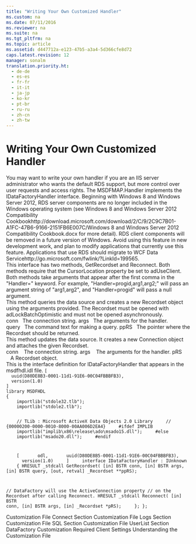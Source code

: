 ```yaml
---
title: "Writing Your Own Customized Handler"
ms.custom: na
ms.date: 07/11/2016
ms.reviewer: na
ms.suite: na
ms.tgt_pltfrm: na
ms.topic: article
ms.assetid: d447712a-e123-47b5-a3a4-5d366cfe8d72
caps.latest.revision: 12
manager: sonalm
translation.priority.ht: 
  - de-de
  - es-es
  - fr-fr
  - it-it
  - ja-jp
  - ko-kr
  - pt-br
  - ru-ru
  - zh-cn
  - zh-tw
---
```

# Writing Your Own Customized Handler
<?xml version="1.0" encoding="utf-8"?>
<developerReferenceWithoutSyntaxDocument xmlns="http://ddue.schemas.microsoft.com/authoring/2003/5" xmlns:xlink="http://www.w3.org/1999/xlink" xmlns:xsi="http://www.w3.org/2001/XMLSchema-instance" xsi:schemaLocation="http://ddue.schemas.microsoft.com/authoring/2003/5 http://dduestorage.blob.core.windows.net/ddueschema/developer.xsd">
  <introduction>
    <para>You may want to write your own handler if you are an IIS server administrator who wants the default RDS support, but more control over user requests and access rights.</para>
    <para>The MSDFMAP.Handler implements the <legacyBold>IDataFactoryHandler</legacyBold> interface.</para>
    <alert class="important">
      <para>Beginning with Windows 8 and Windows Server 2012, RDS server components are no longer included in the Windows operating system (see Windows 8 and <externalLink><linkText>Windows Server 2012 Compatibility Cookbook</linkText><linkUri>http://download.microsoft.com/download/2/C/9/2C9C7B01-A1FC-47B6-9166-2151FB6E007C/Windows 8 and Windows Server 2012 Compatibility Cookbook.docx</linkUri></externalLink> for more detail). RDS client components will be removed in a future version of Windows. Avoid using this feature in new development work, and plan to modify applications that currently use this feature. Applications that use RDS should migrate to <externalLink><linkText>WCF Data Service</linkText><linkUri>http://go.microsoft.com/fwlink/?LinkId=199565</linkUri></externalLink>.</para>
    </alert>
  </introduction>
  <section>
    <title>IDataFactoryHandler Interface</title>
    <content>
      <para>This interface has two methods, <legacyBold>GetRecordset</legacyBold> and <legacyBold>Reconnect</legacyBold>. Both methods require that the <legacyLink xlink:href="39c8d86e-7ee9-4182-be5e-aad5ce952f84">CursorLocation</legacyLink> property be set to <legacyBold>adUseClient</legacyBold>.</para>
      <para>Both methods take arguments that appear after the first comma in the "<legacyBold>Handler=</legacyBold>" keyword. For example, <codeInline>"Handler=progid,arg1,arg2;"</codeInline> will pass an argument string of <codeInline>"arg1,arg2"</codeInline>, and <codeInline>"Handler=progid"</codeInline> will pass a null argument.</para>
    </content>
  </section>
  <section>
    <title>GetRecordset Method</title>
    <content>
      <para>This method queries the data source and creates a new <legacyLink xlink:href="ede1415f-c3df-4cc5-a05b-2576b2b84b60">Recordset</legacyLink> object using the arguments provided. The <legacyBold>Recordset</legacyBold> must be opened with <legacyBold>adLockBatchOptimistic</legacyBold> and must not be opened asynchronously.</para>
    </content>
    <sections>
      <section>
        <title>Arguments</title>
        <content>
          <para>         <legacyBold><legacyItalic>conn</legacyItalic></legacyBold>   The connection string.</para>
          <para>         <legacyBold><legacyItalic>args</legacyItalic></legacyBold>   The arguments for the handler.</para>
          <para>         <legacyBold><legacyItalic>query</legacyItalic></legacyBold>   The command text for making a query.</para>
          <para>         <legacyBold><legacyItalic>ppRS</legacyItalic></legacyBold>   The pointer where the <legacyBold>Recordset</legacyBold> should be returned.</para>
        </content>
      </section>
    </sections>
  </section>
  <section>
    <title>Reconnect Method</title>
    <content>
      <para>This method updates the data source. It creates a new <legacyLink xlink:href="ef6b1824-5b12-43db-89d7-8f3d13896d4d">Connection</legacyLink> object and attaches the given <legacyBold>Recordset</legacyBold>.</para>
    </content>
    <sections>
      <section>
        <title>Arguments</title>
        <content>
          <para>         <legacyBold>           </legacyBold><legacyBold><legacyItalic>conn</legacyItalic></legacyBold><legacyBold>         </legacyBold>   The connection string.</para>
          <para>         <legacyBold>           </legacyBold><legacyBold><legacyItalic>args</legacyItalic></legacyBold><legacyBold>         </legacyBold>   The arguments for the handler.</para>
          <para>         <legacyBold>           </legacyBold><legacyBold><legacyItalic>pRS</legacyItalic></legacyBold><legacyBold>         </legacyBold>   A <legacyBold>Recordset</legacyBold> object.</para>
        </content>
      </section>
    </sections>
  </section>
  <section>
    <title>msdfhdl.idl</title>
    <content>
      <para>This is the interface definition for <legacyBold>IDataFactoryHandler</legacyBold> that appears in the <legacyBold>msdfhdl.idl</legacyBold> file.</para>
      <code>[
  uuid(D80DE8B3-0001-11d1-91E6-00C04FBBBFB3),
  version(1.0)
]
library MSDFHDL
{
    importlib("stdole32.tlb");
    importlib("stdole2.tlb");

    // TLib : Microsoft ActiveX Data Objects 2.0 Library
    // {00000200-0000-0010-8000-00AA006D2EA4}
    #ifdef IMPLIB
    importlib("implib\\x86\\release\\ado\\msado15.dll");
    #else
    importlib("msado20.dll");
    #endif

    [
      odl,
      uuid(D80DE8B5-0001-11d1-91E6-00C04FBBBFB3),
      version(1.0)
    ]
    interface IDataFactoryHandler : IUnknown
    {
HRESULT _stdcall GetRecordset(
      [in] BSTR conn,
      [in] BSTR args,
      [in] BSTR query,
      [out, retval] _Recordset **ppRS);

// DataFactory will use the ActiveConnection property
// on the Recordset after calling Reconnect.
   HRESULT _stdcall Reconnect(
      [in] BSTR conn,
      [in] BSTR args,
      [in] _Recordset *pRS);
    };
};</code>
    </content>
  </section>
  <relatedTopics>
<link xlink:href="d50eb3cc-a822-486f-b80b-65bb50547ecd">Customization File Connect Section</link>
<link xlink:href="a368e264-865c-41ee-be00-d9097255c2ea">Customization File Logs Section</link>
<link xlink:href="e65c2871-9986-44ff-b8b7-7f5eda91b3fa">Customization File SQL Section</link>
<link xlink:href="42e8ec20-eaac-4a95-8cb8-4bba93a75bcb">Customization File UserList Section</link>
<link xlink:href="86d77985-a0d0-405a-8587-c85a20540a0e">DataFactory Customization</link>
<link xlink:href="e776b4e3-fcc4-4bfb-a7e8-5ffae1d83833">Required Client Settings</link>
<link xlink:href="136f74bf-8d86-4a41-be66-c86cbcf81548">Understanding the Customization File</link>
</relatedTopics>
</developerReferenceWithoutSyntaxDocument>